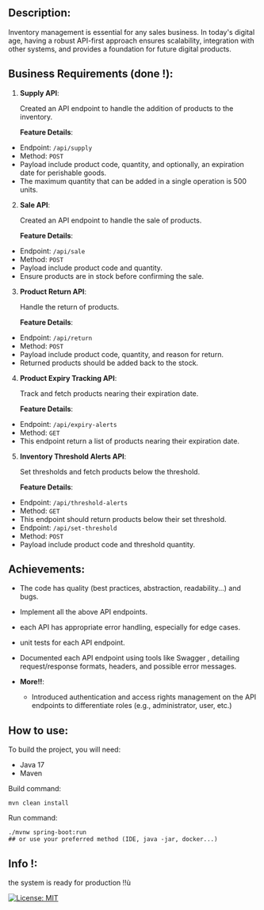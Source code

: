 
## Description:

Inventory management is essential for any sales business. In today's digital age, having a robust API-first approach ensures scalability, integration with other systems, and provides a foundation for future digital products.

## Business Requirements (done !):

1. **Supply API**:

   Created an API endpoint to handle the addition of products to the inventory.

   **Feature Details**:
  - Endpoint: `/api/supply`
  - Method: `POST`
  - Payload include product code, quantity, and optionally, an expiration date for perishable goods.
  - The maximum quantity that can be added in a single operation is 500 units.

2. **Sale API**:

   Created an API endpoint to handle the sale of products.

   **Feature Details**:
  - Endpoint: `/api/sale`
  - Method: `POST`
  - Payload include product code and quantity.
  - Ensure products are in stock before confirming the sale.

3. **Product Return API**:

   Handle the return of products.

   **Feature Details**:
  - Endpoint: `/api/return`
  - Method: `POST`
  - Payload include product code, quantity, and reason for return.
  - Returned products should be added back to the stock.

4. **Product Expiry Tracking API**:

   Track and fetch products nearing their expiration date.

   **Feature Details**:
  - Endpoint: `/api/expiry-alerts`
  - Method: `GET`
  - This endpoint return a list of products nearing their expiration date.

5. **Inventory Threshold Alerts API**:

   Set thresholds and fetch products below the threshold.

   **Feature Details**:
  - Endpoint: `/api/threshold-alerts`
  - Method: `GET`
  - This endpoint should return products below their set threshold.
  - Endpoint: `/api/set-threshold`
  - Method: `POST`
  - Payload include product code and threshold quantity.

## Achievements:

* The code has quality  (best practices, abstraction, readability...) and bugs.

* Implement all the above API endpoints.
* each API has appropriate error handling, especially for edge cases.
* unit tests for each API endpoint.
* Documented each API endpoint using tools like Swagger , detailing request/response formats, headers, and possible error messages.

* **More!!**:
  - Introduced authentication and access rights management on the API endpoints to differentiate roles (e.g., administrator, user, etc.)

## How to use:
To build the project, you will need:
* Java 17
* Maven

Build command:
```
mvn clean install
```

Run command:
```
./mvnw spring-boot:run 
## or use your preferred method (IDE, java -jar, docker...)
```

## Info !:

the system is ready for production !!ù


[![License: MIT](https://img.shields.io/badge/License-MIT-yellow.svg)](https://opensource.org/licenses/MIT)
